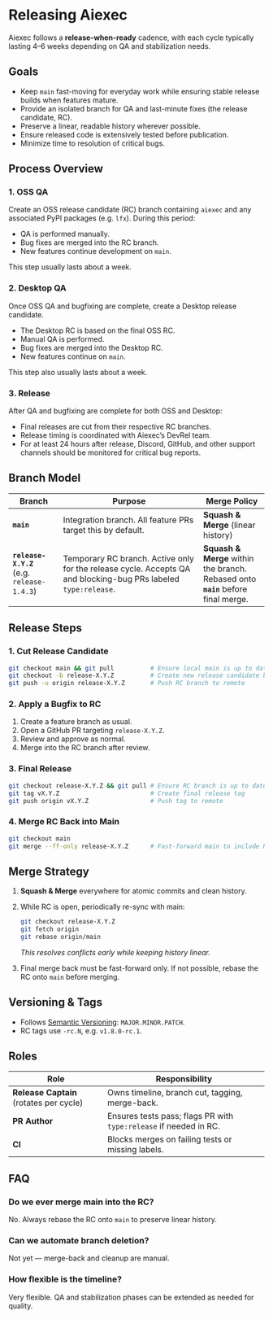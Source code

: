 # Releasing Aiexec

Aiexec follows a **release-when-ready** cadence, with each cycle typically lasting 4–6 weeks depending on QA and stabilization needs.

## Goals

* Keep `main` fast-moving for everyday work while ensuring stable release builds when features mature.
* Provide an isolated branch for QA and last-minute fixes (the release candidate, RC).
* Preserve a linear, readable history wherever possible.
* Ensure released code is extensively tested before publication.
* Minimize time to resolution of critical bugs.

## Process Overview

### 1. OSS QA

Create an OSS release candidate (RC) branch containing `aiexec` and any associated PyPI packages (e.g. `lfx`).
During this period:

* QA is performed manually.
* Bug fixes are merged into the RC branch.
* New features continue development on `main`.

This step usually lasts about a week.

### 2. Desktop QA

Once OSS QA and bugfixing are complete, create a Desktop release candidate.

* The Desktop RC is based on the final OSS RC.
* Manual QA is performed.
* Bug fixes are merged into the Desktop RC.
* New features continue on `main`.

This step also usually lasts about a week.

### 3. Release

After QA and bugfixing are complete for both OSS and Desktop:

* Final releases are cut from their respective RC branches.
* Release timing is coordinated with Aiexec’s DevRel team.
* For at least 24 hours after release, Discord, GitHub, and other support channels should be monitored for critical bug reports.

## Branch Model

| Branch                                        | Purpose                                                                                                         | Merge Policy                                                                         |
| --------------------------------------------- | --------------------------------------------------------------------------------------------------------------- | ------------------------------------------------------------------------------------ |
| **`main`**                                    | Integration branch. All feature PRs target this by default.                                                     | **Squash & Merge** (linear history)                                                  |
| **`release-X.Y.Z`**<br>(e.g. `release-1.4.3`) | Temporary RC branch. Active only for the release cycle. Accepts QA and blocking-bug PRs labeled `type:release`. | **Squash & Merge** within the branch.<br>Rebased onto **`main`** before final merge. |

## Release Steps

### 1. Cut Release Candidate

```sh
git checkout main && git pull          # Ensure local main is up to date
git checkout -b release-X.Y.Z          # Create new release candidate branch
git push -u origin release-X.Y.Z       # Push RC branch to remote
```

### 2. Apply a Bugfix to RC

1. Create a feature branch as usual.
2. Open a GitHub PR targeting `release-X.Y.Z`.
3. Review and approve as normal.
4. Merge into the RC branch after review.

### 3. Final Release

```sh
git checkout release-X.Y.Z && git pull # Ensure RC branch is up to date
git tag vX.Y.Z                         # Create final release tag
git push origin vX.Y.Z                 # Push tag to remote
```

### 4. Merge RC Back into Main

```sh
git checkout main
git merge --ff-only release-X.Y.Z      # Fast-forward main to include RC changes
```

## Merge Strategy

1. **Squash & Merge** everywhere for atomic commits and clean history.

2. While RC is open, periodically re-sync with main:

   ```sh
   git checkout release-X.Y.Z
   git fetch origin
   git rebase origin/main
   ```

   *This resolves conflicts early while keeping history linear.*

3. Final merge back must be fast-forward only. If not possible, rebase the RC onto `main` before merging.

## Versioning & Tags

* Follows [Semantic Versioning](https://semver.org): `MAJOR.MINOR.PATCH`.
* RC tags use `-rc.N`, e.g. `v1.8.0-rc.1`.

## Roles

| Role                                    | Responsibility                                                    |
| --------------------------------------- | ----------------------------------------------------------------- |
| **Release Captain** (rotates per cycle) | Owns timeline, branch cut, tagging, merge-back.                   |
| **PR Author**                           | Ensures tests pass; flags PR with `type:release` if needed in RC. |
| **CI**                                  | Blocks merges on failing tests or missing labels.                 |

## FAQ

### Do we ever merge main into the RC?

No. Always rebase the RC onto `main` to preserve linear history.

### Can we automate branch deletion?

Not yet — merge-back and cleanup are manual.

### How flexible is the timeline?

Very flexible. QA and stabilization phases can be extended as needed for quality.